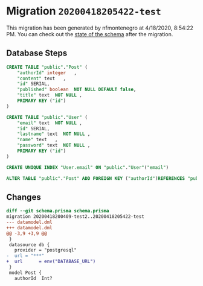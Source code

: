 # Migration `20200418205422-test`

This migration has been generated by nfmontenegro at 4/18/2020, 8:54:22 PM.
You can check out the [state of the schema](./schema.prisma) after the migration.

## Database Steps

```sql
CREATE TABLE "public"."Post" (
    "authorId" integer   ,
    "content" text   ,
    "id" SERIAL,
    "published" boolean  NOT NULL DEFAULT false,
    "title" text  NOT NULL ,
    PRIMARY KEY ("id")
) 

CREATE TABLE "public"."User" (
    "email" text  NOT NULL ,
    "id" SERIAL,
    "lastname" text  NOT NULL ,
    "name" text   ,
    "password" text  NOT NULL ,
    PRIMARY KEY ("id")
) 

CREATE UNIQUE INDEX "User.email" ON "public"."User"("email")

ALTER TABLE "public"."Post" ADD FOREIGN KEY ("authorId")REFERENCES "public"."User"("id") ON DELETE SET NULL  ON UPDATE CASCADE
```

## Changes

```diff
diff --git schema.prisma schema.prisma
migration 20200418200409-test2..20200418205422-test
--- datamodel.dml
+++ datamodel.dml
@@ -3,9 +3,9 @@
 }
 datasource db {
   provider = "postgresql"
-  url = "***"
+  url      = env("DATABASE_URL")
 }
 model Post {
   authorId  Int?
```


